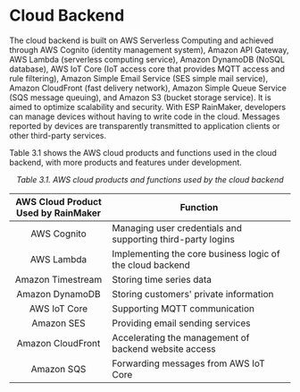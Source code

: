 # Cloud Backend

The cloud backend is built on AWS Serverless Computing and achieved through AWS Cognito (identity management system), Amazon API Gateway, AWS Lambda (serverless computing service), Amazon DynamoDB (NoSQL database), AWS IoT Core (IoT access core that provides MQTT access and rule filtering), Amazon Simple Email Service (SES simple mail service), Amazon CloudFront (fast delivery network), Amazon Simple Queue Service (SQS message queuing), and Amazon S3 (bucket storage service). It is aimed to optimize scalability and security. With ESP RainMaker, developers can manage devices without having to write code in the cloud. Messages reported by devices are transparently transmitted to application clients or other third-party services.

Table 3.1 shows the AWS cloud products and functions used in the cloud  backend, with more products and features under development.

<p align="center"><i>Table 3.1. AWS cloud products and functions used by the cloud backend</i></p>

|<div style="width:160px">AWS Cloud Product Used by RainMaker</div>|Function|
|:---:|---|
|AWS Cognito|Managing user credentials and supporting third-party logins|
|AWS Lambda|Implementing the core business logic of the cloud backend|
|Amazon Timestream|Storing time series data|
|Amazon DynamoDB|Storing customers' private information|
|AWS IoT Core|Supporting MQTT communication|
|Amazon SES|Providing email sending services|
|Amazon CloudFront|Accelerating the management of backend website access|
|Amazon SQS|Forwarding messages from AWS IoT Core|
